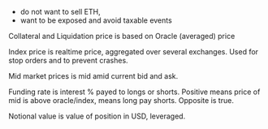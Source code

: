 

- do not want to sell ETH,
- want to be exposed and avoid taxable events

Collateral and Liquidation price is based on Oracle (averaged) price

Index price is realtime price, aggregated over several exchanges. Used for stop orders and to prevent crashes.


Mid market prices is mid amid current bid and ask.


Funding rate is interest % payed to longs or shorts.
Positive means price of mid is above oracle/index, means long pay shorts.
Opposite is true.

Notional value is value of position in USD, leveraged.